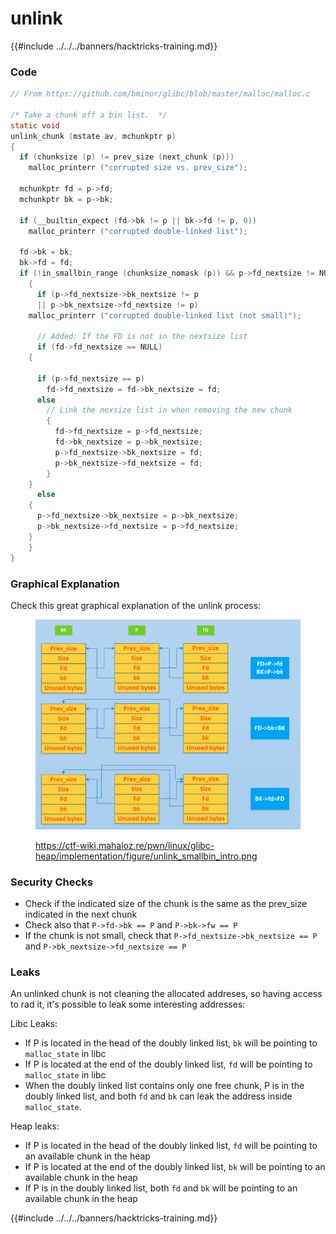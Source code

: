 # unlink

{{#include ../../../banners/hacktricks-training.md}}

### Code

```c
// From https://github.com/bminor/glibc/blob/master/malloc/malloc.c

/* Take a chunk off a bin list.  */
static void
unlink_chunk (mstate av, mchunkptr p)
{
  if (chunksize (p) != prev_size (next_chunk (p)))
    malloc_printerr ("corrupted size vs. prev_size");

  mchunkptr fd = p->fd;
  mchunkptr bk = p->bk;

  if (__builtin_expect (fd->bk != p || bk->fd != p, 0))
    malloc_printerr ("corrupted double-linked list");

  fd->bk = bk;
  bk->fd = fd;
  if (!in_smallbin_range (chunksize_nomask (p)) && p->fd_nextsize != NULL)
    {
      if (p->fd_nextsize->bk_nextsize != p
	  || p->bk_nextsize->fd_nextsize != p)
	malloc_printerr ("corrupted double-linked list (not small)");

      // Added: If the FD is not in the nextsize list
      if (fd->fd_nextsize == NULL)
	{

	  if (p->fd_nextsize == p)
	    fd->fd_nextsize = fd->bk_nextsize = fd;
	  else
	    // Link the nexsize list in when removing the new chunk
	    {
	      fd->fd_nextsize = p->fd_nextsize;
	      fd->bk_nextsize = p->bk_nextsize;
	      p->fd_nextsize->bk_nextsize = fd;
	      p->bk_nextsize->fd_nextsize = fd;
	    }
	}
      else
	{
	  p->fd_nextsize->bk_nextsize = p->bk_nextsize;
	  p->bk_nextsize->fd_nextsize = p->fd_nextsize;
	}
    }
}
```

### Graphical Explanation

Check this great graphical explanation of the unlink process:

<figure><img src="../../../images/image (3) (1) (1) (1) (1) (1).png" alt=""><figcaption><p><a href="https://ctf-wiki.mahaloz.re/pwn/linux/glibc-heap/implementation/figure/unlink_smallbin_intro.png">https://ctf-wiki.mahaloz.re/pwn/linux/glibc-heap/implementation/figure/unlink_smallbin_intro.png</a></p></figcaption></figure>

### Security Checks

- Check if the indicated size of the chunk is the same as the prev_size indicated in the next chunk
- Check also that `P->fd->bk == P` and `P->bk->fw == P`
- If the chunk is not small, check that `P->fd_nextsize->bk_nextsize == P` and `P->bk_nextsize->fd_nextsize == P`

### Leaks

An unlinked chunk is not cleaning the allocated addreses, so having access to rad it, it's possible to leak some interesting addresses:

Libc Leaks:

- If P is located in the head of the doubly linked list, `bk` will be pointing to `malloc_state` in libc
- If P is located at the end of the doubly linked list, `fd` will be pointing to `malloc_state` in libc
- When the doubly linked list contains only one free chunk, P is in the doubly linked list, and both `fd` and `bk` can leak the address inside `malloc_state`.

Heap leaks:

- If P is located in the head of the doubly linked list, `fd` will be pointing to an available chunk in the heap
- If P is located at the end of the doubly linked list, `bk` will be pointing to an available chunk in the heap
- If P is in the doubly linked list, both `fd` and `bk` will be pointing to an available chunk in the heap

{{#include ../../../banners/hacktricks-training.md}}


